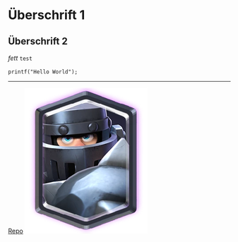 # Überschrift 1
## Überschrift 2
*fett*
`test`
```cp
printf("Hello World");
```
---

[Repo](www.google.com)
![MEGAKNIGHT](./img/MegaKnightCard.png)
